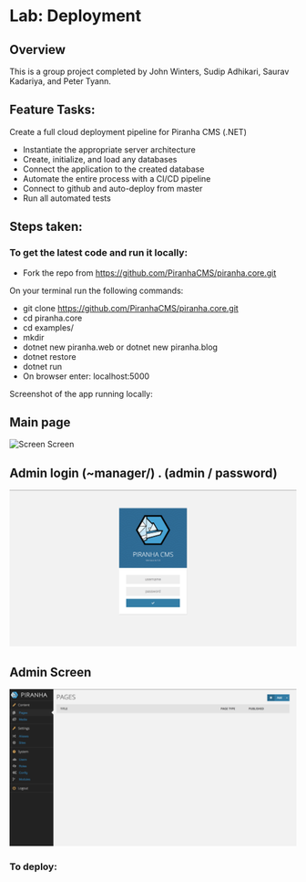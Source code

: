 # Lab: Deployment

## Overview
This is a group project completed by John Winters, Sudip Adhikari, Saurav Kadariya, and Peter Tyann.

## Feature Tasks:
Create a full cloud deployment pipeline for Piranha CMS (.NET)
-	Instantiate the appropriate server architecture
-	Create, initialize, and load any databases
-	Connect the application to the created database
-	Automate the entire process with a CI/CD pipeline
-	Connect to github and auto-deploy from master
-	Run all automated tests
## Steps taken:

### To get the latest code and run it locally:
- Fork the repo from https://github.com/PiranhaCMS/piranha.core.git

On your terminal run the following commands:
- git clone https://github.com/PiranhaCMS/piranha.core.git
- cd piranha.core
- cd examples/
- mkdir <some project name>
- dotnet new piranha.web or dotnet new piranha.blog
- dotnet restore
- dotnet run
- On browser enter: localhost:5000

Screenshot of the app running locally:
## Main page
![Screen Screen](https://github.com/sadhikari07/piranha.core/blob/master/assets/one.png)
## Admin login (~manager/) . (admin / password)
![Screen Screen](https://github.com/sadhikari07/piranha.core/blob/master/assets/two.png)
## Admin Screen
![Screen Screen](https://github.com/sadhikari07/piranha.core/blob/master/assets/three.png)

### To deploy:
